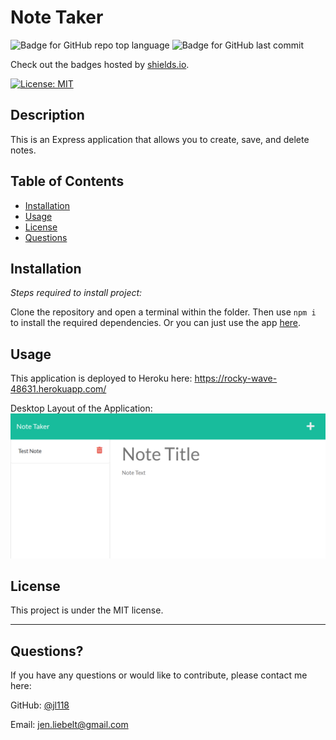 # Note Taker
  ![Badge for GitHub repo top language](https://img.shields.io/github/languages/top/jl118/note-taker?style=flat&logo=appveyor) ![Badge for GitHub last commit](https://img.shields.io/github/last-commit/jl118/note-taker?style=flat&logo=appveyor)
  
  Check out the badges hosted by [shields.io](https://shields.io/).

  [![License: MIT](https://img.shields.io/badge/License-MIT-yellow.svg)](https://opensource.org/licenses/MIT)
  
  
  ## Description 
  
  This is an Express application that allows you to create, save, and delete notes.
  ## Table of Contents
  * [Installation](#installation)
  * [Usage](#usage)
  * [License](#license)
  * [Questions](#questions)
  
  ## Installation
  
  *Steps required to install project:*
  
  Clone the repository and open a terminal within the folder. Then use `npm i` to install the required dependencies. Or you can just use the app [here](https://rocky-wave-48631.herokuapp.com/).
  
  ## Usage 
  
  This application is deployed to Heroku here: https://rocky-wave-48631.herokuapp.com/

  Desktop Layout of the Application:
  ![Notes screen displaying test note.](./assets/images/screenshot.png)
    
  ## License
 
  This project is under the MIT license.
  
  ---
  
  ## Questions?
  
  If you have any questions or would like to contribute, please contact me here:
 
  GitHub: [@jl118](https://api.github.com/users/jl118)
  
  Email: jen.liebelt@gmail.com
  